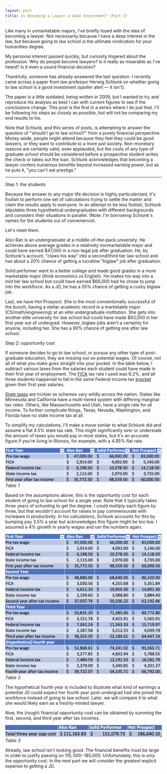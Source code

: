 ```yaml
---
layout: post
title: Is Becoming a Lawyer a Good Investment? (Part I)
---
```


Like many in unmarketable majors, I've briefly toyed with the idea of becoming a lawyer. Not necessarily because I have a deep interest in the law, but because going to law school is the ultimate vindication for your humanities degree.

My personal interest passed quickly, but curiosity lingered about the profession. Why do people become lawyers? Is it really as miserable as I've heard? Is it even a sound financial decision?

Thankfully, someone has already answered the last question. I recently came across a paper from law professor Herwig Schlunk on whether going to law school is a good investment (spoiler alert — it isn't).

The paper is a little outdated, being written in 2009, but I wanted to try and reproduce his analysis as best I can with current figures to see if the conclusions change. This post is the first in a series where I do just that. I'll be following his steps as closely as possible, but will not be comparing my end results to his.

Note that Schlunk, and this series of posts, is attempting to answer the question of "should I go to law school?" from a purely financial perspective. Money aside, people might attend because they feel they could be good lawyers, or they want to contribute to a more just society. Non-monetary reasons are certainly valid, even applauded, but the costs of any type of graduate school should be considered before a prospective student writes the check or takes out the loan. Schlunk acknowledges that becoming a lawyer confers numerous benefits beyond increased earning power, but as he puts it, "you can't eat prestige."

---

Step 1: the students

Because the answer to any major life decision is highly particularized, it's foolish to perform one set of calculations trying to settle the matter and claim the results apply to everyone. In an attempt to be less foolish, Schlunk stipulates three hypothetical undergraduates with different backgrounds and considers their situations in parallel. (Note: I'm borrowing Schlunk's names for the students out of convenience).

Let's meet them.

Also Ran is an undergraduate at a middle-of-the-pack university. He achieves above average grades in a relatively nonmarketable major and could have earned $47,000 in a non-legal job after graduation. He, by Schlunk's account, "claws his way" into a second/third tier law school and has about a 20% chance of getting a lucrative "biglaw" job after graduation.

Solid performer went to a better college and made good grades in a more marketable major (think economics vs English). He makes his way into a mid tier law school but could have earned $66,000 had he chose to jump into the workforce. As a JD, he has a 55% chance of getting a cushy biglaw job.

Last, we have Hot Prospect. She is the most conventionally successful of the bunch, having a stellar academic record in a marketable major (CS/math/engineering) at an elite undergraduate institution. She gets into another elite university for law school but could have made $83,000 in her first year out of undergrad. However, biglaw jobs aren't a certainty for anyone, including her. She has a 90% chance of getting one after law school.

Step 2: opportunity cost

If someone decides to go to law school, or pursue any other type of post-graduate education, they are missing out on potential wages. Of course, not all of what you make goes straight into your pocket. In the table below, I subtract various taxes from the salaries each student could have made in their first year of employment. The [FICA](https://www.irs.gov/taxtopics/tc751) tax rate I used was 6.2%, and all three students happened to fall in the same Federal income tax [bracket](https://www.nerdwallet.com/blog/taxes/federal-income-tax-brackets/) given their first year salaries.

[State taxes](https://taxfoundation.org/state-individual-income-tax-rates-brackets-2019/) are trickier as schemes vary wildly across the nation. States like Minnesota and California have a multi-tiered system with differing marginal tax rates. Others, like Massachusetts and Utah, have a single rate for all income. To further complicate things, Texas, Nevada, Washington, and Florida have no state income tax at all.

To simplify my calculations, I'll make a move similar to what Schlunk did and assume a flat 4.5% state tax rate. This might significantly over or understate the amount of taxes you would pay in most states, but it's an accurate figure if you're living in Illionois, for example, with a 4.95% flat rate.

![table_1](/assets/pictures/law_school/table_1.png)
*Table 1*

Based on the assumptions above, this is the opportunity cost for each student of going to law school for a single year. Note that it typically takes three years of schooling to get the degree. I could multiply each figure by three, but that wouldn't account for raises in pay commensurate with increases in productivity. In his calculations, Schlunk accounts for this by bumping pay 3.5% a year but acknowledges this figure might be too low. I assumed a 4% growth in yearly wages and ran the numbers again.

![table_2](/assets/pictures/law_school/table_2.png)
*Table 2*

The hypothetical fourth year is included to illustrate what kind of earnings a potential JD could expect her fourth year post-undergrad had she joined the workforce instead of going to law school. Later, we will compare it to what she would likely earn as a freshly-minted lawyer.

Now, the (rough) financial opportunity cost can be obtained by summing the first, second, and third year after tax incomes.

![table_3](/assets/pictures/law_school/table_3.png)
*Table 3*

Already, law school isn't looking good. The financial benefits must be large in order to justify passing on $110,000-$185,000. Unfortunately, this is only the opportunity cost. In the next part we will consider the greatest explicit expense to getting a JD.

